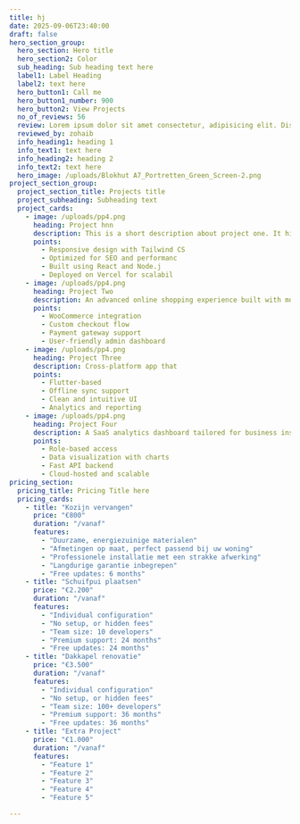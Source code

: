 ```yaml
---
title: hj
date: 2025-09-06T23:40:00
draft: false
hero_section_group:
  hero_section: Hero title
  hero_section2: Color
  sub_heading: Sub heading text here
  label1: Label Heading
  label2: text here
  hero_button1: Call me
  hero_button1_number: 900
  hero_button2: View Projects
  no_of_reviews: 56
  review: Lorem ipsum dolor sit amet consectetur, adipisicing elit. Distinctio repellendus non est odit, possimus fuga?
  reviewed_by: zohaib
  info_heading1: heading 1
  info_text1: text here
  info_heading2: heading 2
  info_text2: text here
  hero_image: /uploads/Blokhut A7_Portretten_Green_Screen-2.png
project_section_group:
  project_section_title: Projects title
  project_subheading: Subheading text
  project_cards:
    - image: /uploads/pp4.png
      heading: Project hnn
      description: This is a short description about project one. It highlights what
      points:
        - Responsive design with Tailwind CS
        - Optimized for SEO and performanc
        - Built using React and Node.j
        - Deployed on Vercel for scalabil
    - image: /uploads/pp4.png
      heading: Project Two
      description: An advanced online shopping experience built with modern frameworks. and blah blah
      points:
        - WooCommerce integration
        - Custom checkout flow
        - Payment gateway support
        - User-friendly admin dashboard
    - image: /uploads/pp4.png
      heading: Project Three
      description: Cross-platform app that
      points:
        - Flutter-based
        - Offline sync support
        - Clean and intuitive UI
        - Analytics and reporting
    - image: /uploads/pp4.png
      heading: Project Four
      description: A SaaS analytics dashboard tailored for business insights and reports.
      points:
        - Role-based access
        - Data visualization with charts
        - Fast API backend
        - Cloud-hosted and scalable
pricing_section:
  pricing_title: Pricing Title here
  pricing_cards:
    - title: "Kozijn vervangen"
      price: "€800"
      duration: "/vanaf"
      features:
        - "Duurzame, energiezuinige materialen"
        - "Afmetingen op maat, perfect passend bij uw woning"
        - "Professionele installatie met een strakke afwerking"
        - "Langdurige garantie inbegrepen"
        - "Free updates: 6 months"
    - title: "Schuifpui plaatsen"
      price: "€2.200"
      duration: "/vanaf"
      features:
        - "Individual configuration"
        - "No setup, or hidden fees"
        - "Team size: 10 developers"
        - "Premium support: 24 months"
        - "Free updates: 24 months"
    - title: "Dakkapel renovatie"
      price: "€3.500"
      duration: "/vanaf"
      features:
        - "Individual configuration"
        - "No setup, or hidden fees"
        - "Team size: 100+ developers"
        - "Premium support: 36 months"
        - "Free updates: 36 months"
    - title: "Extra Project"
      price: "€1.000"
      duration: "/vanaf"
      features:
        - "Feature 1"
        - "Feature 2"
        - "Feature 3"
        - "Feature 4"
        - "Feature 5"

---
```


